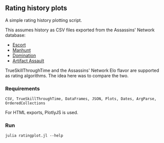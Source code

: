 ## Rating history plots

A simple rating history plotting script.

This assumes history as CSV files exported from the Assassins' Network database:
* [Escort](https://assassins.network/static/matches_escort.csv)
* [Manhunt](https://assassins.network/static/matches_manhunt.csv)
* [Domination](https://assassins.network/static/matches_domination.csv)
* [Artifact Assault](https://assassins.network/static/matches_artifact_assault.csv)

TrueSkillThroughTime and the Assassins' Network Elo flavor are supported as rating algorithms. The idea here was to compare the two.

### Requirements

```
CSV, TrueSkillThroughTime, DataFrames, JSON, Plots, Dates, ArgParse, OrderedCollections
```

For HTML exports, PlotlyJS is used.

### Run

```
julia ratingplot.jl --help
```

